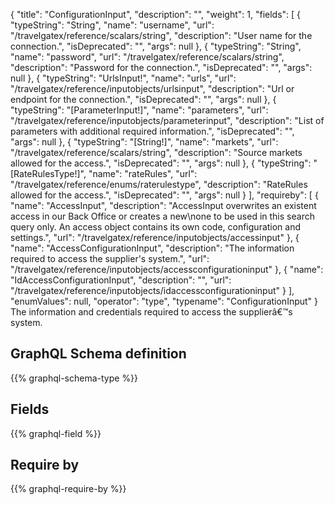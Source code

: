 {
  "title": "ConfigurationInput",
  "description": "",
  "weight": 1,
  "fields": [
    {
      "typeString": "String",
      "name": "username",
      "url": "/travelgatex/reference/scalars/string",
      "description": "User name for the connection.",
      "isDeprecated": "",
      "args": null
    },
    {
      "typeString": "String",
      "name": "password",
      "url": "/travelgatex/reference/scalars/string",
      "description": "Password for the connection.",
      "isDeprecated": "",
      "args": null
    },
    {
      "typeString": "UrlsInput!",
      "name": "urls",
      "url": "/travelgatex/reference/inputobjects/urlsinput",
      "description": "Url or endpoint for the connection.",
      "isDeprecated": "",
      "args": null
    },
    {
      "typeString": "[ParameterInput!]",
      "name": "parameters",
      "url": "/travelgatex/reference/inputobjects/parameterinput",
      "description": "List of parameters with additional required information.",
      "isDeprecated": "",
      "args": null
    },
    {
      "typeString": "[String!]",
      "name": "markets",
      "url": "/travelgatex/reference/scalars/string",
      "description": "Source markets allowed for the access.",
      "isDeprecated": "",
      "args": null
    },
    {
      "typeString": "[RateRulesType!]",
      "name": "rateRules",
      "url": "/travelgatex/reference/enums/raterulestype",
      "description": "RateRules allowed for the access.",
      "isDeprecated": "",
      "args": null
    }
  ],
  "requireby": [
    {
      "name": "AccessInput",
      "description": "AccessInput overwrites an existent access in our Back Office or creates a new\none to be used in this search query only. An access object contains its own code, configuration and settings.",
      "url": "/travelgatex/reference/inputobjects/accessinput"
    },
    {
      "name": "AccessConfigurationInput",
      "description": "The information required to access the supplier's system.",
      "url": "/travelgatex/reference/inputobjects/accessconfigurationinput"
    },
    {
      "name": "IdAccessConfigurationInput",
      "description": "",
      "url": "/travelgatex/reference/inputobjects/idaccessconfigurationinput"
    }
  ],
  "enumValues": null,
  "operator": "type",
  "typename": "ConfigurationInput"
}
The information and credentials required to access the supplierâ€™s system.
## GraphQL Schema definition

{{% graphql-schema-type %}}

## Fields

{{% graphql-field %}}

## Require by

{{% graphql-require-by %}}
